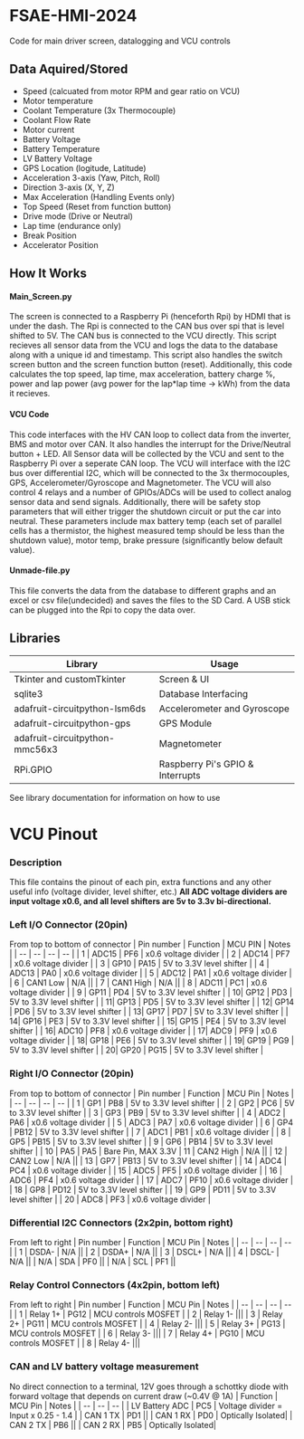 # FSAE-HMI-2024
Code for main driver screen, datalogging and VCU controls

## Data Aquired/Stored
- Speed (calcuated from motor RPM and gear ratio on VCU)
- Motor temperature
- Coolant Temperature (3x Thermocouple)
- Coolant Flow Rate
- Motor current
- Battery Voltage
- Battery Temperature
- LV Battery Voltage
- GPS Location (logitude, Latitude)
- Acceleration 3-axis (Yaw, Pitch, Roll)
- Direction 3-axis (X, Y, Z)
- Max Acceleration (Handling Events only)
- Top Speed (Reset from function button)
- Drive mode (Drive or Neutral)
- Lap time (endurance only)
- Break Position
- Accelerator Position

## How It Works
#### Main_Screen.py
The screen is connected to a Raspberry Pi (henceforth Rpi) by HDMI that is under the dash. The Rpi is connected to the CAN bus over spi that is level shifted to 5V. The CAN bus is connected to the VCU directly. This script recieves all sensor data from the VCU and logs the data to the database along with a unique id and timestamp. This script also handles the switch screen button and the screen function button (reset). Additionally, this code calculates the top speed, lap time, max acceleration, battery charge %, power and lap power (avg power for the lap*lap time -> kWh) from the data it recieves.
#### VCU Code
This code interfaces with the HV CAN loop to collect data from the inverter, BMS and motor over CAN. It also handles the interrupt for the Drive/Neutral button + LED. All Sensor data will be collected by the VCU and sent to the Raspberry Pi over a seperate CAN loop. The VCU will interface with the I2C bus over differential I2C, which will be connected to the 3x thermocouples, GPS, Accelerometer/Gyroscope and Magnetometer. The VCU will also control 4 relays and a number of GPIOs/ADCs will be used to collect analog sensor data and send signals. Additionally, there will be safety stop parameters that will either trigger the shutdown circuit or put the car into neutral. These parameters include max battery temp (each set of parallel cells has a thermistor, the highest measured temp should be less than the shutdown value), motor temp, brake pressure (significantly below default value).
#### Unmade-file.py
This file converts the data from the database to different graphs and an excel or csv file(undecided) and saves the files to the SD Card. A USB stick can be plugged into the Rpi to copy the data over.

## Libraries
| Library | Usage |
|---------|-------|
|Tkinter and customTkinter | Screen & UI |
|sqlite3 | Database Interfacing |
|adafruit-circuitpython-lsm6ds | Accelerometer and Gyroscope |
|adafruit-circuitpython-gps | GPS Module |
|adafruit-circuitpython-mmc56x3 | Magnetometer |
|RPi.GPIO | Raspberry Pi's GPIO & Interrupts |

See library documentation for information on how to use

# VCU Pinout
### Description
This file contains the pinout of each pin, extra functions and any other useful info  (voltage divider, level shifter, etc.) **All ADC voltage dividers are input voltage x0.6, and all level shifters are 5v to 3.3v bi-directional.**
### Left I/O Connector (20pin)
From top to bottom of connector
| Pin number | Function | MCU PIN | Notes |
| -- | -- | -- | -- |
| 1 | ADC15 | PF6 | x0.6 voltage divider |
| 2 | ADC14 | PF7 | x0.6 voltage divider |
| 3 | GP10 | PA15 | 5V to 3.3V level shifter |
| 4 | ADC13 | PA0 | x0.6 voltage divider |
| 5 | ADC12 | PA1 | x0.6 voltage divider |
| 6 | CAN1 Low | N/A ||
| 7 | CAN1 High | N/A ||
| 8 | ADC11 | PC1 | x0.6 voltage divider |
| 9 | GP11 | PD4 | 5V to 3.3V level shifter |
| 10| GP12 | PD3 | 5V to 3.3V level shifter |
| 11| GP13 | PD5 | 5V to 3.3V level shifter |
| 12| GP14 | PD6 | 5V to 3.3V level shifter |
| 13| GP17 | PD7 | 5V to 3.3V level shifter |
| 14| GP16 | PE3 | 5V to 3.3V level shifter |
| 15| GP15 | PE4 | 5V to 3.3V level shifter |
| 16| ADC10 | PF8 | x0.6 voltage divider |
| 17| ADC9 | PF9 | x0.6 voltage divider |
| 18| GP18 | PE6 | 5V to 3.3V level shifter |
| 19| GP19 | PG9 | 5V to 3.3V level shifter |
| 20| GP20 | PG15 | 5V to 3.3V level shifter |

### Right I/O Connector (20pin)
From top to bottom of connector
| Pin number | Function | MCU Pin | Notes |
| -- | -- | -- | -- |
| 1 | GP1 | PB8 | 5V to 3.3V level shifter |
| 2 | GP2 | PC6 | 5V to 3.3V level shifter |
| 3 | GP3 | PB9 | 5V to 3.3V level shifter |
| 4 | ADC2 | PA6 | x0.6 voltage divider |
| 5 | ADC3 | PA7 | x0.6 voltage divider |
| 6 | GP4 | PB12 | 5V to 3.3V level shifter |
| 7 | ADC1 | PB1 | x0.6 voltage divider |
| 8 | GP5 | PB15 | 5V to 3.3V level shifter |
| 9 | GP6 | PB14 | 5V to 3.3V level shifter |
| 10 | PA5 | PA5 | Bare Pin, MAX 3.3V
| 11 | CAN2 High | N/A ||
| 12 | CAN2 Low | N/A ||
| 13 | GP7 | PB13 | 5V to 3.3V level shifter |
| 14 | ADC4 | PC4 | x0.6 voltage divider |
| 15 | ADC5 | PF5 | x0.6 voltage divider |
| 16 | ADC6 | PF4 | x0.6 voltage divider |
| 17 | ADC7 | PF10 | x0.6 voltage divider |
| 18 | GP8 | PD12 | 5V to 3.3V level shifter |
| 19 | GP9 | PD11 | 5V to 3.3V level shifter |
| 20 | ADC8 | PF3 | x0.6 voltage divider |

### Differential I2C Connectors (2x2pin, bottom right)
From left to right
| Pin number | Function | MCU Pin | Notes |
| -- | -- | -- | -- |
| 1 | DSDA- | N/A ||
| 2 | DSDA+ | N/A ||
| 3 | DSCL+ | N/A ||
| 4 | DSCL- | N/A ||
| N/A | SDA | PF0 ||
| N/A | SCL | PF1 ||

### Relay Control Connectors (4x2pin, bottom left)
From left to right
| Pin number | Function | MCU Pin | Notes |
| -- | -- | -- | -- |
| 1 | Relay 1+ | PG12 | MCU controls MOSFET |
| 2 | Relay 1- |||
| 3 | Relay 2+ | PG11 | MCU controls MOSFET |
| 4 | Relay 2- |||
| 5 | Relay 3+ | PG13 | MCU controls MOSFET |
| 6 | Relay 3- |||
| 7 | Relay 4+ | PG10 | MCU controls MOSFET |
| 8 | Relay 4- |||

### CAN and LV battery voltage measurement
No direct connection to a terminal, 12V goes through a schottky diode with forward voltage that depends on current draw (~0.4V @ 1A)
| Function | MCU Pin | Notes |
| -- | -- | -- |
| LV Battery ADC | PC5 | Voltage divider = Input x 0.25 - 1.4 |
| CAN 1 TX | PD1 ||
| CAN 1 RX | PD0 | Optically Isolated|
| CAN 2 TX | PB6 ||
| CAN 2 RX | PB5 | Optically Isolated|